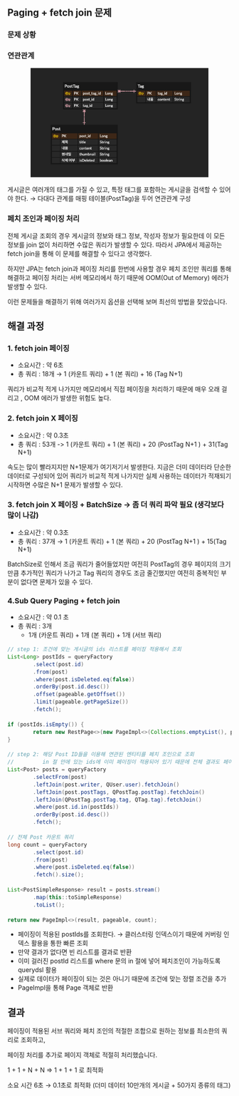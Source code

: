 ## Paging + fetch join 문제
### 문제 상황

### 연관관계

<div align='center'>
    <img src="image/posttag.png" width="400px">
</div>

게시글은 여러개의 태그를 가질 수 있고, 특정 태그를 포함하는 게시글을 검색할 수 있어야 한다.
→ 다대다 관계를 매핑 테이블(PostTag)을 두어 연관관계 구성

### 페치 조인과 페이징 처리

전체 게시글 조회의 경우 게시글의 정보와 태그 정보, 작성자 정보가 필요한데 이 모든 정보를 join 없이 처리하면 수많은 쿼리가 발생할 수 있다. 따라서 JPA에서 제공하는 fetch join을 통해 이 문제를 해결할 수 있다고 생각했다.

하지만 JPA는 fetch join과 페이징 처리를 한번에 사용할 경우 페치 조인만 쿼리를 통해 해결하고 페이징 처리는 서버 메모리에서 하기 때문에 OOM(Out of Memory) 에러가 발생할 수 있다.

이런 문제들을 해결하기 위해 여러가지 옵션을 선택해 보며 최선의 방법을 찾았습니다.

## 해결 과정

### 1. fetch join 페이징

- 소요시간 : 약 6초
- 총 쿼리 : 18개 → 1 (카운트 쿼리) + 1 (본 쿼리) + 16 (Tag N+1)

쿼리가 비교적 적게 나가지만 메모리에서 직접 페이징을 처리하기 때문에 매우 오래 걸리고 ,
OOM 에러가 발생한 위험도 높다.

### 2. fetch join X 페이징

- 소요시간 : 약 0.3초
- 총 쿼리 : 53개 -> 1 (카운트 쿼리) + 1 (본 쿼리) + 20 (PostTag N+1 ) + 31(Tag N+1)

속도는 많이 빨라지지만 N+1문제가 여기저기서 발생한다. 지금은 더미 데이터라 단순한 데이터로 구성되어 있어 쿼리가 비교적 적게 나가지만 실제 사용하는 데이터가 적재되기 시작하면 수많은 N+1 문제가 발생할 수 있다.

### 3. fetch join X 페이징 + BatchSize → 좀 더 쿼리 파악 필요 (생각보다 많이 나감)

- 소요시간 : 약 0.3초
- 총 쿼리 : 37개 → 1 (카운트 쿼리) + 1 (본 쿼리) + 20 (PostTag N+1 ) + 15(Tag N+1)

BatchSize로 인해서 조금 쿼리가 줄어들었지만 여전히 PostTag의 경우 페이지의 크기 만큼 추가적인 쿼리가 나가고 Tag 쿼리의 경우도 조금 줄긴했지만 여전히 중복적인 부분이 없다면 문제가 있을 수 있다.

### 4.Sub Query Paging + fetch join

- 소요시간 : 약 0.1 초
- 총 쿼리 : 3개
    - 1개 (카운트 쿼리) + 1개 (본 쿼리) + 1개 (서브 쿼리)

```java
// step 1: 조건에 맞는 게시글의 ids 리스트를 페이징 적용해서 조회
List<Long> postIds = queryFactory
		.select(post.id)
		.from(post)
		.where(post.isDeleted.eq(false))
		.orderBy(post.id.desc())
		.offset(pageable.getOffset())
		.limit(pageable.getPageSize())
		.fetch();

if (postIds.isEmpty()) {
		return new RestPage<>(new PageImpl<>(Collections.emptyList(), pageable, 0));
}

// step 2: 해당 Post ID들을 이용해 연관된 엔티티를 페치 조인으로 조회
//         in 절 안에 있는 ids에 이미 페이징이 적용되어 있기 때문에 전체 결과도 페이징과 같은 효과 있음
List<Post> posts = queryFactory
		.selectFrom(post)
		.leftJoin(post.writer, QUser.user).fetchJoin()
		.leftJoin(post.postTags, QPostTag.postTag).fetchJoin()
		.leftJoin(QPostTag.postTag.tag, QTag.tag).fetchJoin()
		.where(post.id.in(postIds))
		.orderBy(post.id.desc())
		.fetch();

// 전체 Post 카운트 쿼리
long count = queryFactory
		.select(post.id)
		.from(post)
		.where(post.isDeleted.eq(false))
		.fetch().size();

List<PostSimpleResponse> result = posts.stream()
		.map(this::toSimpleResponse)
		.toList();

return new PageImpl<>(result, pageable, count);
```

- 페이징이 적용된 postIds를 조회한다. → 클러스터링 인덱스이기 때문에 커버링 인덱스 활용을 통한 빠른 조회
- 만약 결과가 없다면 빈 리스트를 결과로 반환
- 이미 걸러진 postId 리스트를 where 문의 in 절에 넣어 페치조인이 가능하도록 querydsl 활용
- 실제로 데이터가 페이징이 되는 것은 아니기 때문에 조건에 맞는 정렬 조건을 추가
- PageImpl을 통해 Page 객체로 반환

## 결과

페이징이 적용된 서브 쿼리와 페치 조인의 적절한 조합으로 원하는 정보를 최소한의 쿼리로 조회하고,

페이징 처리를 추가로 페이지 객체로 적절히 처리했습니다. 

1 + 1 + N + N ⇒ 1 + 1 + 1 로 최적화

소요 시간 6초 → 0.1초로 최적화 (더미 데이터 10만개의 게시글 + 50가지 종류의 태그)

